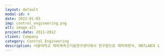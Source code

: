 ```yaml
---
layout: default
modal-id: 4
date: 2022-01-03
img: control_engineering.png
alt: image-alt
project-date: 2011~2012
client: Company
category: Control Engineering
description: 서울대학교 제어계측신기술연구센터에서 연구원으로 재직하면서, MATLAB과 LABView의 국내버전인 CEMTool과 CEMStudio 개발에 참여하였습니다.<br><br>CEMTool의 웹기반의 CLI 서비스를 새로 개발하였고, 모델 기반의 영상처리 GUI 플랫폼을 구축하고, Drone의 비행제어를 위한 교육용 툴박스를 제작하는 프로젝트를 직접 제안하고 진행하였습니다.<br><br>소프트웨어의 개발과 패키징, 매뉴얼 자료작성, 논문작성, 외부교육까지 모두 담당하였습니다. 2년간 5명의 팀원들을 리드하며 다양한 국책과제들을 수행하였습니다.<br><br><iframe src="https://www.youtube.com/embed/sSzPY4y7MOU" frameborder="0" allowfullscreen></iframe><br><br><iframe src="https://www.youtube.com/embed/FmjjkBV7Zq4" frameborder="0" allowfullscreen></iframe><br><br><iframe src="https://www.youtube.com/embed/2W0fC443dBg" frameborder="0" allowfullscreen></iframe><br><br><iframe src="https://www.youtube.com/embed/SwLmb-N9tCg" frameborder="0" allowfullscreen></iframe><br><br>
---
```

